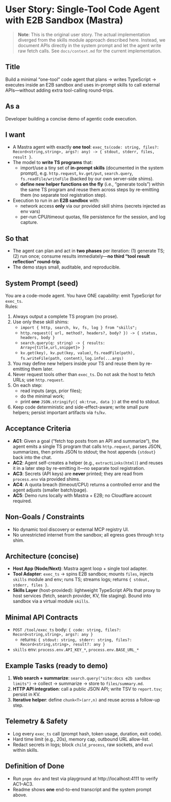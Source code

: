 # User Story: Single-Tool Code Agent with E2B Sandbox (Mastra)

> **Note**: This is the original user story. The actual implementation diverged from the skills module approach described here. Instead, we document APIs directly in the system prompt and let the agent write raw fetch calls. See `docs/context.md` for the current implementation.

## Title

Build a minimal “one-tool” code agent that plans → writes TypeScript → executes inside an E2B sandbox and uses in-prompt skills to call external APIs—without adding extra tool-calling round-trips.

## As a

Developer building a concise demo of agentic code execution.

## I want

- A Mastra agent with exactly **one tool**: `exec_ts(code: string, files?: Record<string,string>, args?: any) -> { stdout, stderr, files, result }`.
- The model to **write TS programs** that:
  - import/use a tiny set of **in-prompt skills** (documented in the system prompt), e.g. `http.request`, `kv.get/put`, `search.query`, `fs.readFile/writeFile` (backed by our own server-side shims).
  - **define new helper functions on the fly** (i.e., “generate tools”) within the same TS program and reuse them across steps by re-emitting them (no separate tool registration step).
- Execution to run in an **E2B sandbox** with:
  - network access **only** via our provided skill shims (secrets injected as env vars)
  - per-run CPU/timeout quotas, file persistence for the session, and log capture.

## So that

- The agent can plan and act in **two phases** per iteration: (1) generate TS; (2) run once; consume results immediately—**no third “tool result reflection” round-trip**.
- The demo stays small, auditable, and reproducible.

## System Prompt (seed)

You are a code-mode agent. You have ONE capability: emit TypeScript for `exec_ts`.  
Rules:

1. Always output a complete TS program (no prose).
2. Use only these skill shims:
   - `import { http, search, kv, fs, log } from "skills";`
   - `http.request({ url, method?, headers?, body? }) -> { status, headers, body }`
   - `search.query(q: string) -> { results: Array<{title,url,snippet}> }`
   - `kv.get(key), kv.put(key, value)`, `fs.readFile(path), fs.writeFile(path, content)`, `log.info(...args)`
3. You may define new helpers inside your TS and reuse them by re-emitting them later.
4. Never request tools other than `exec_ts`. Do not ask the host to fetch URLs; use `http.request`.
5. On each step:
   - read inputs (args, prior files);
   - do the minimal work;
   - print **one** `JSON.stringify({ ok:true, data })` at the end to stdout.
6. Keep code deterministic and side-effect-aware; write small pure helpers; persist important artifacts via `fs`/`kv`.

## Acceptance Criteria

- **AC1**: Given a goal (“fetch top posts from an API and summarize”), the agent emits a single TS program that calls `http.request`, parses JSON, summarizes, then prints JSON to stdout; the host appends `{stdout}` back into the chat.
- **AC2**: Agent self-creates a helper (e.g., `extractLinks(html)`) and reuses it in a later step by re-emitting it—no separate tool registration.
- **AC3**: Secrets (API keys) are **never** printed; they are read from `process.env` via provided shims.
- **AC4**: A quota breach (timeout/CPU) returns a controlled error and the agent adjusts (smaller batch/page).
- **AC5**: Demo runs locally with Mastra + E2B; no Cloudflare account required.

## Non-Goals / Constraints

- No dynamic tool discovery or external MCP registry UI.
- No unrestricted internet from the sandbox; all egress goes through `http` shim.

## Architecture (concise)

- **Host App (Node/Next)**: Mastra agent loop + single tool adapter.
- **Tool Adapter**: `exec_ts` → spins E2B sandbox; mounts `files`, injects `skills` module and env; runs TS; streams logs; returns `{ stdout, stderr, files }`.
- **Skills Layer** (host-provided): lightweight TypeScript APIs that proxy to host services (fetch, search provider, KV, file staging). Bound into sandbox via a virtual module `skills`.

## Minimal API Contracts

- `POST /tool/exec_ts` body: `{ code: string, files?: Record<string,string>, args?: any }`
  - returns: `{ stdout: string, stderr: string, files?: Record<string,string>, result?: any }`
- `skills` env: `process.env.API_KEY_*`, `process.env.BASE_URL_*`

## Example Tasks (ready to demo)

1. **Web search + summarize**: `search.query("site:docs e2b sandbox limits")` → collect → summarize → store to `files/summary.md`.
2. **HTTP API integration**: call a public JSON API; write TSV to `report.tsv`; persist in KV.
3. **Iterative helper**: define `chunk<T>(arr,n)` and reuse across a follow-up step.

## Telemetry & Safety

- Log every `exec_ts` call (prompt hash, token usage, duration, exit code).
- Hard time limit (e.g., 20s), memory cap, outbound URL allow-list.
- Redact secrets in logs; block `child_process`, raw sockets, and `eval` within skills.

## Definition of Done

- Run `pnpm dev` and test via playground at http://localhost:4111 to verify AC1–AC3.
- Readme shows **one** end-to-end transcript and the system prompt above.
